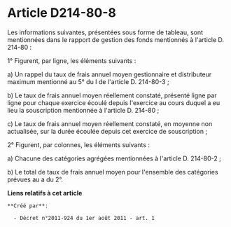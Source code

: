 # Article D214-80-8

Les informations suivantes, présentées sous forme de tableau, sont mentionnées dans le rapport de gestion des fonds
mentionnés à l'article D. 214-80 :

1° Figurent, par ligne, les éléments suivants :

a) Un rappel du taux de frais annuel moyen gestionnaire et distributeur maximum mentionné au 5° du I de l'article D.
214-80-3 ;

b) Le taux de frais annuel moyen réellement constaté, présenté ligne par ligne pour chaque exercice écoulé depuis l'exercice
au cours duquel a eu lieu la souscription mentionnée à l'article D. 214-80 ;

c) Le taux de frais annuel moyen réellement constaté, en moyenne non actualisée, sur la durée écoulée depuis cet exercice de
souscription ;

2° Figurent, par colonnes, les éléments suivants :

a) Chacune des catégories agrégées mentionnées à l'article D. 214-80-2 ;

b) Le total de taux de frais annuel moyen pour l'ensemble des catégories prévues au a du 2°.

**Liens relatifs à cet article**

	**Créé par**:

	  - Décret n°2011-924 du 1er août 2011 - art. 1
